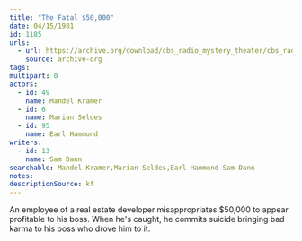 ```yaml
---
title: "The Fatal $50,000"
date: 04/15/1981
id: 1185
urls: 
  - url: https://archive.org/download/cbs_radio_mystery_theater/cbs_radio_mystery_theater-1151-1200.zip/cbs_radio_mystery_theater-1151-1200%2Fcbsrmt_1185_the_fatal_50000.mp3
    source: archive-org
tags: 
multipart: 0
actors:  
  - id: 49
    name: Mandel Kramer  
  - id: 6
    name: Marian Seldes  
  - id: 95
    name: Earl Hammond
writers:  
  - id: 13
    name: Sam Dann
searchable: Mandel Kramer,Marian Seldes,Earl Hammond Sam Dann
notes: 
descriptionSource: kf
---
```

An employee of a real estate developer misappropriates $50,000 to appear profitable to his boss. When he's caught, he commits suicide bringing bad karma to his boss who drove him to it.